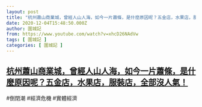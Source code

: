 ```yaml
---
layout: post
title: "杭州蕭山商業城，曾經人山人海，如今一片蕭條，是什麼原因呢？五金店，水果店，服裝店，全部沒人氣！"
date: 2020-12-04T15:48:50.000Z
author: 圍城記
from: https://www.youtube.com/watch?v=xhcD26NAdVw
tags: [ 圍城記 ]
categories: [ 圍城記 ]
---
```

<!--1607096930000-->
[杭州蕭山商業城，曾經人山人海，如今一片蕭條，是什麼原因呢？五金店，水果店，服裝店，全部沒人氣！](https://www.youtube.com/watch?v=xhcD26NAdVw)
------

<div>
#倒閉潮 #經濟危機 #實體經濟
</div>
